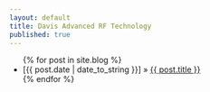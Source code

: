 ```yaml
---
layout: default
title: Davis Advanced RF Technology
published: true
---
```


<ul>
  {% for post in site.blog %}
    <li>
    [{{ post.date | date_to_string }}] » <a href="{{ post.url }}" title="{{ post.title }}">{{ post.title }}</a>
    </li>
  {% endfor %}
</ul>
